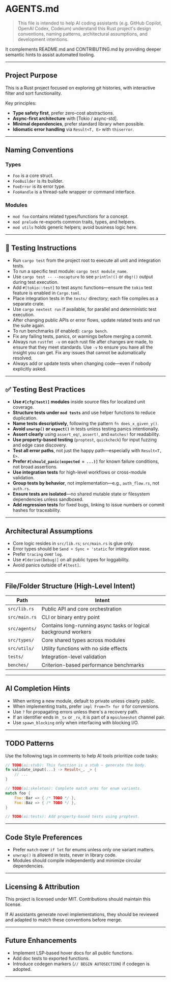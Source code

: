 # AGENTS.md

> This file is intended to help AI coding assistants (e.g. GitHub Copilot, OpenAI Codex, Codeium) understand this Rust project's design conventions, naming patterns, architectural assumptions, and development intentions.

It complements README.md and CONTRIBUTING.md by providing deeper semantic hints to assist automated tooling.

---

## Project Purpose

This is a Rust project focused on exploring git histories, with interactive filter and sort functionality.

Key principles:

- **Type safety first**, prefer zero-cost abstractions.
- **Async-first architecture** with \[Tokio / async-std].
- **Minimal dependencies**, prefer standard library when possible.
- **Idiomatic error handling** via `Result<T, E>` with `thiserror`.

---

## Naming Conventions

### Types

- `Foo` is a core struct.
- `FooBuilder` is its builder.
- `FooError` is its error type.
- `FooHandle` is a thread-safe wrapper or command interface.

### Modules

- `mod foo` contains related types/functions for a concept.
- `mod prelude` re-exports common traits, types, and helpers.
- `mod utils` holds generic helpers; avoid business logic here.

---

## 🧪 Testing Instructions

- Run `cargo test` from the project root to execute all unit and integration tests.
- To run a specific test module: `cargo test module_name`.
- Use `cargo test -- --nocapture` to see `println!()` or `dbg!()` output during test execution.
- Add `#[tokio::test]` to test async functions—ensure the `tokio` test feature is enabled in `Cargo.toml`.
- Place integration tests in the `tests/` directory; each file compiles as a separate crate.
- Use `cargo nextest run` if available, for parallel and deterministic test execution.
- After changing public APIs or error flows, update related tests and run the suite again.
- To run benchmarks (if enabled): `cargo bench`.
- Fix any failing tests, panics, or warnings before merging a commit.
- Always run `rustfmt -v` on each rust file after changes are made, to ensure that they meet standards. Use `-v` to ensure you have all the insight you can get. Fix any issues that cannot be automatically resolved.
- Always add or update tests when changing code—even if nobody explicitly asked.

---

## ✅ Testing Best Practices

- **Use `#[cfg(test)]` modules** inside source files for localized unit coverage.
- **Structure tests under `mod tests`** and use helper functions to reduce duplication.
- **Name tests descriptively**, following the pattern `fn does_x_given_y()`.
- **Avoid `unwrap()` or `expect()`** in tests unless testing panics intentionally.
- **Assert clearly** using `assert_eq!`, `assert!`, and `matches!` for readability.
- **Use property-based testing** (`proptest`, `quickcheck`) for input fuzzing and edge case discovery.
- **Test all error paths**, not just the happy path—especially with `Result<T, E>`.
- **Prefer `#[should_panic(expected = ...)]`** for known failure conditions, not broad assertions.
- **Use integration tests** for high-level workflows or cross-module validation.
- **Group tests by behavior**, not implementation—e.g., `auth_flow.rs`, not `auth.rs`.
- **Ensure tests are isolated**—no shared mutable state or filesystem dependencies unless sandboxed.
- **Add regression tests** for fixed bugs, linking to issue numbers or commit hashes for traceability.

---

## Architectural Assumptions

- Core logic resides in `src/lib.rs`; `src/main.rs` is glue only.
- Error types should be `Send + Sync + 'static` for integration ease.
- Prefer `tracing` over `log`.
- Use `#[derive(Debug)]` on all public types for loggability.
- Avoid panics outside of `#[test]`.

---

## File/Folder Structure (High-Level Intent)

| Path          | Intent                                                          |
| ------------- | --------------------------------------------------------------- |
| `src/lib.rs`  | Public API and core orchestration                               |
| `src/main.rs` | CLI or binary entry point                                       |
| `src/agents/` | Contains long-running async tasks or logical background workers |
| `src/types/`  | Core shared types across modules                                |
| `src/utils/`  | Utility functions with no side effects                          |
| `tests/`      | Integration-level validation                                    |
| `benches/`    | Criterion-based performance benchmarks                          |

---

## AI Completion Hints

- When writing a new module, default to private unless clearly public.
- When implementing traits, prefer `impl From<T> for U` for conversions.
- Use `?` for propagating errors unless there's a recovery path.
- If an identifier ends in `_tx` or `_rx`, it is part of a `mpsc`/`oneshot` channel pair.
- Use `spawn_blocking` only when interfacing with blocking I/O.

---

## TODO Patterns

Use the following tags in comments to help AI tools prioritize code tasks:

```rust
// TODO(ai:stub): This function is a stub — generate the body.
fn validate_input(...) -> Result<_, _> {
    // ...
}

// TODO(ai:skeleton): Complete match arms for enum variants.
match foo {
    Foo::Bar => { /* TODO */ },
    Foo::Baz => { /* TODO */ },
}

// TODO(ai:tests): Add property-based tests using proptest.
```

---

## Code Style Preferences

- Prefer `match` over `if let` for enums unless only one variant matters.
- `unwrap()` is allowed in tests, never in library code.
- Modules should compile independently and minimize circular dependencies.

---

## Licensing & Attribution

This project is licensed under MIT. Contributions should maintain this license.

If AI assistants generate novel implementations, they should be reviewed and adapted to match these conventions before merge.

---

## Future Enhancements

- Implement LSP-based hover docs for all public functions.
- Add doc tests to exported functions.
- Introduce codegen markers (`// BEGIN AUTOSECTION`) if codegen is adopted.

---
